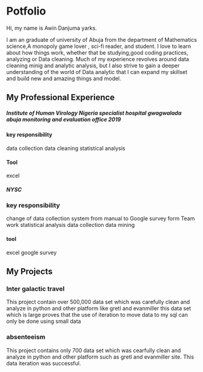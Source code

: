 # Potfolio
Hi, my name is Awin Danjuma yarks.

I am an graduate of university of Abuja from the department of Mathematics science,A monopoly game lover , sci-fi reader, and student. I love to learn about how things work, whether that be studying,good coding practices, analyzing or Data cleaning. Much of my experience revolves around data cleaning minig and analytic analysis, but I also strive to gain a deeper understanding of the world of Data analytic that I can expand my skillset and build new and amazing things and model.

## My Professional Experience
##### Institute of Human Virology Nigeria specialist hospital gwagwalada abuja monitoring and evaluation office 2019

#### key responsibility
data collection data cleaning statistical analysis

#### Tool
excel 
##### NYSC
### key responsibility
change of data collection system from manual to Google survey form Team work statistical analysis data collection data mining

#### tool
excel google survey

## My Projects

### Inter galactic travel
This project contain over 500,000 data set which was carefully clean and analyze in python and other platform like gretl and evanmiller this data set which is large proves that the use of iteration to move data to my sql can only be done using small data 


### absenteeism
This project contains only 700 data set which was cearfully clean and analyze in python and other platform such as gretl and evanmiller site. This data iteration  was successful.

